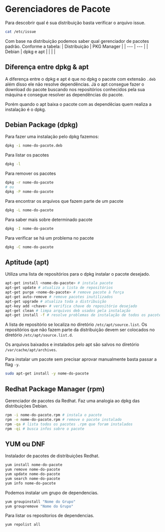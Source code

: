 # Gerenciadores de Pacote

Para descobrir qual é sua distribuição basta verificar o arquivo issue.
``` sh
cat /etc/issue
```

Com base na distribuição podemos saber qual gerenciador de pacotes padrão. Conforme a tabela:
| Distribuição | PKG Manager |
| --- | --- |
| Debian | dpkg e apt |
|  |  |

## Diferença entre dpkg & apt
A diferença entre o dpkg e apt é que no dpkg o pacote com extensão `.deb` além disso ele não resolve dependências. Já o apt consegue fazer o download do pacote buscando nos repositórios conhecidos pela sua máquina e consegue resolver as dependências do pacote.

Porém quando o apt baixa o pacote com as dependêcias quem realiza a instalação é o dpkg.

## Debian Package (dpkg)
Para fazer uma instalação pelo dpkg fazemos:
``` sh 
dpkg -i nome-do-pacote.deb
```

Para listar os pacotes
``` sh
dpkg -l
```

Para remover os pacotes
``` sh
dpkg -r nome-do-pacote
# ou
dpkg -P nome-do-pacote
```

Para encontrar os arquivos que fazem parte de um pacote
``` sh
dpkg -L nome-do-pacote
```

Para saber mais sobre determinado pacote 
``` sh
dpkg -I nome-do-pacote
```

Para verificar se há um problema no pacote
``` sh
dpkg -C nome-do-pacote
```

## Aptitude (apt)
Utiliza uma lista de repositórios para o dpkg instalar o pacote desejado.

``` sh
apt-get install <nome-do-pacote> # instala pacote
apt-get update # atualiza a lista de repositórios
apt-get purge <nome-do-pacote> # remove pacote à força
apt-get auto-remove # remove pacotes inutilizados
apt-get upgrade # atualiza toda a distribuição
apt-key add <chave> # verifica chave do repositório desejado
apt-get clean # limpa arquivos deb usados pela instalação
apt-get install -f # resolve problemas de instalação de todos os pacotes
```

A lista de repositório se localiza no diretório `/etc/apt/source.list`. Os repositórios que não fazem parte da distribuição devem ser colocados no diretório `/etc/apt/source.list.d`.

Os arquivos baixados e instalados pelo apt são salvos no diretório `/var/cache/apt/archives`.

Para instalar um pacote sem precisar aprovar manualmente basta passar a flag `-y`.

``` sh
sudo apt-get install -y nome-do-pacote
```

## Redhat Package Manager (rpm) 
Gerenciador de pacotes da Redhat. Faz uma analogia ao dpkg das distribuições Debian.

``` sh
rpm -i nome-do-pacote.rpm # instala o pacote
rpm -e nome-do-pacote.rpm # remove o pacote instalado
rpm -qa # lista todos os pacotes .rpm que foram instalados
rpm -qi # busca infos sobre o pacote
```

## YUM ou DNF
Instalador de pacotes de distribuições Redhat.

``` sh
yum install nome-do-pacote
yum remove nome-do-pacote
yum update nome-do-pacote
yum search nome-do-pacote
yum info nome-do-pacote
```

Podemos instalar um grupo de dependencias.
``` sh
yum groupinstall "Nome do Grupo"
yum groupremove "Nome do Grupo"
```

Para listar os repositorios de dependencias.
``` sh
yum repolist all
```
